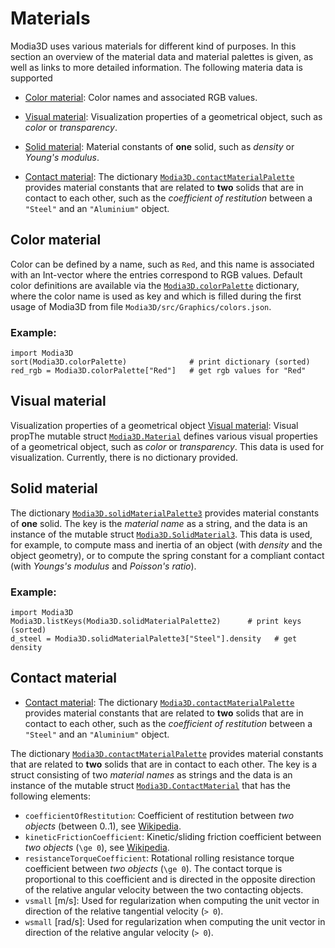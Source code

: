 ﻿
# Materials

Modia3D uses various materials for different kind of purposes. In this section an overview
of the material data and material palettes is given, as well as links to more detailed
information. The following materia data is supported

- [Color material](@ref): Color names and associated RGB values.

- [Visual material](@ref): Visualization properties of a geometrical object, such as *color* or *transparency*.

- [Solid material](@ref): Material constants of **one** solid, such as
  *density* or *Young's modulus*.

- [Contact material](@ref): The dictionary [`Modia3D.contactMaterialPalette`](@ref) provides
  material constants that are related to **two** solids that are in contact to each other,
  such as the *coefficient of restitution*  between a `"Steel"` and an `"Aluminium"` object.


## Color material

 Color can be defined by a name, such as `Red`, and this
 name is associated with an Int-vector where the entries correspond to RGB values.
 Default color definitions are available via the [`Modia3D.colorPalette`](@ref)
 dictionary, where the color name is used as key and which is filled during the first
 usage of Modia3D from file `Modia3D/src/Graphics/colors.json`.

### Example:

```@repl
import Modia3D
sort(Modia3D.colorPalette)              # print dictionary (sorted)
red_rgb = Modia3D.colorPalette["Red"]   # get rgb values for "Red"
```


## Visual material

Visualization properties of a geometrical object
[Visual material](@ref): Visual propThe mutable struct [`Modia3D.Material`](@ref) defines
  various visual properties of a geometrical object, such as *color* or *transparency*.
  This data is used for visualization.
  Currently, there is no dictionary provided.

## Solid material

The dictionary [`Modia3D.solidMaterialPalette3`](@ref) provides material constants of **one** solid.
The key is the *material name* as a string, and the data is an instance of the mutable struct
[`Modia3D.SolidMaterial3`](@ref). This data is used, for example, to compute mass and inertia of an object
(with *density* and the object geometry), or to compute the spring constant
for a compliant contact (with *Youngs's modulus* and *Poisson's ratio*).

### Example:

```@repl
import Modia3D
Modia3D.listKeys(Modia3D.solidMaterialPalette2)      # print keys (sorted)
d_steel = Modia3D.solidMaterialPalette3["Steel"].density   # get density
```

## Contact material

- [Contact material](@ref): The dictionary [`Modia3D.contactMaterialPalette`](@ref) provides
  material constants that are related to **two** solids that are in contact to each other,
  such as the *coefficient of restitution*  between a `"Steel"` and an `"Aluminium"` object.


The dictionary [`Modia3D.contactMaterialPalette`](@ref) provides material constants
that are related to **two** solids that are in contact to each other.
The key is a struct consisting of two *material names* as strings and the data
is an instance of the mutable struct [`Modia3D.ContactMaterial`](@ref)
that has the following elements:

- `coefficientOfRestitution`: Coefficient of restitution between *two objects* (between 0..1), see [Wikipedia](https://en.wikipedia.org/wiki/Coefficient_of_restitution).
- `kineticFrictionCoefficient`: Kinetic/sliding friction coefficient between *two objects* (``\ge 0``), see [Wikipedia](https://en.wikipedia.org/wiki/Friction).
- `resistanceTorqueCoefficient`: Rotational rolling resistance torque coefficient between *two objects* (``\ge 0``). The contact torque is
  proportional to this coefficient and is directed in the opposite direction of the relative
  angular velocity between the two contacting objects.
- `vsmall` [m/s]: Used for regularization when computing the unit vector in direction of
  the relative tangential velocity (``> 0``).
- `wsmall` [rad/s]: Used for regularization when computing the unit vector in direction of
  the relative angular velocity (``> 0``).
